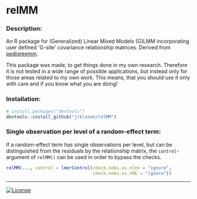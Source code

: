 
# relMM

### Description:
An R package for (Generalized) Linear Mixed Models (G)LMM incorporating user 
defined 'G-site' covariance relationship matrices. Derived from 
[pedigreemm](https://cran.r-project.org/web/packages/pedigreemm/index.html).

This package was made, to get things done in my own research. Therefore it is 
not tested in a wide range of possible applications, but instead only for those 
areas related to my own work. This means, that you should use it only with care 
and if you know what you are doing!

### Installation:
```R
# install.packages("devtools")
devtools::install_github("jrklasen/relMM")
```

### Single observation per level of a random-effect term:
If a random-effect term has single observations per level, but can be 
distinguished from the residuals by the relationship matrix, the 
``control``-argument of ``relMM()`` can be used in order to bypass the checks.
```R
relMM(..., control = lmerControl(check.nobs.vs.nlev = "ignore", 
                                 check.nobs.vs.nRE = "ignore"))
```

--------------------------------------------------------------------------------
[![License](http://img.shields.io/badge/license-GPL%20%28%3E=%202%29-brightgreen.svg?style=flat)](http://www.gnu.org/licenses/gpl-2.0.html)
